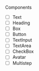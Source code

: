 Components

- [ ] Text
- [ ] Heading
- [ ] Box
- [ ] Button
- [ ] TextInput
- [ ] TextArea
- [ ] CheckBox
- [ ] Avatar
- [ ] Multistep
